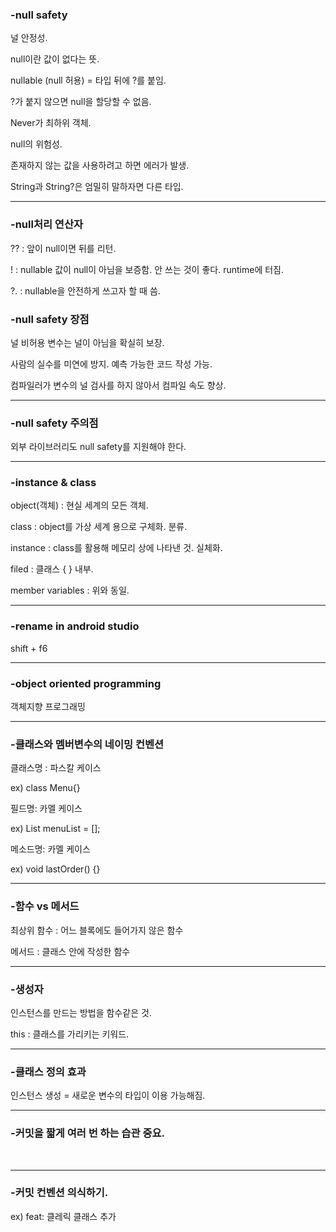 ### -null safety

널 안정성.

null이란 값이 없다는 뜻.

nullable (null 허용) = 타입 뒤에 ?를 붙임.

?가 붙지 않으면 null을 할당할 수 없음.

Never가 최하위 객체.

null의 위험성.

존재하지 않는 값을 사용하려고 하면 에러가 발생.

String과 String?은 엄밀히 말하자면 다른 타입.
<br/>
*** 

### -null처리 연산자

?? : 앞이 null이면 뒤를 리턴.

! : nullable 값이 null이 아님을 보증함. 안 쓰는 것이 좋다. runtime에 터짐.

?. : nullable을 안전하게 쓰고자 할 때 씀.

### -null safety 장점

널 비허용 변수는 널이 아님을 확실히 보장.

사람의 실수를 미연에 방지. 예측 가능한 코드 작성 가능.

컴파일러가 변수의 널 검사를 하지 않아서 컴파일 속도 향상.
<br/>
*** 

### -null safety 주의점

외부 라이브러리도 null safety를 지원해야 한다.
<br/>
*** 

### -instance & class

object(객체) : 현실 세계의 모든 객체.

class : object를 가상 세계 용으로 구체화. 분류.

instance : class를 활용해 메모리 상에 나타낸 것. 실체화.

filed : 클래스 { } 내부.

member variables : 위와 동일.
<br/>
*** 

### -rename in android studio

shift + f6
<br/>
*** 

### -object oriented programming

객체지향 프로그래밍
<br/>
*** 

### -클래스와 멤버변수의 네이밍 컨벤션

클래스명 : 파스칼 케이스

ex) class Menu{}

필드명: 카멜 케이스

ex) List<String> menuList = [];

메소드명: 카멜 케이스

ex) void lastOrder() {}
<br/>
*** 

### -함수 vs 메서드

최상위 함수 : 어느 블록에도 들어가지 않은 함수

메서드 : 클래스 안에 작성한 함수
<br/>
*** 

### -생성자

인스턴스를 만드는 방법을 함수같은 것.

this : 클래스를 가리키는 키워드.
<br/>
*** 

### -클래스 정의 효과

인스턴스 생성 = 새로운 변수의 타입이 이용 가능해짐.
<br/>
*** 

### -커밋을 짧게 여러 번 하는 습관 중요.
<br/>

*** 

### -커밋 컨벤션 의식하기.

ex) feat: 클레릭 클래스 추가
